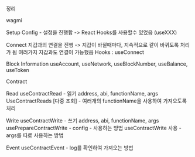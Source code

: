 정리

wagmi

Setup
Config - 설정을 진행함 -> React Hooks를 사용할수 있었음 (useXXX)
<WagmiConfig config={config}></WagmiConfig>

Connect
지갑과의 연결을 진행 -> 지갑이 바뀔때마다, 지속적으로 같이 바뀌도록 처리가 됨
여러가지 지갑과도 연결이 가능했음
Hooks : useConnect

Block Information
useAccount, useNetwork, useBlockNumber, useBalance, useToken

Contract

Read
useContractRead - 읽기
address, abi, functionName, args
UseContractReads [다중 조회] - 여러개의 functionName을 사용하여 가져오도록 처리

Write
useContractWrite - 쓰기
address, abi, functionName, args
usePrepareContractWrite - config - 사용하는 방법
useContractWrite 사용 - args를 따로 사용하는 방법

Event
useContractEvent - log를 확인하여 가져오는 방법
